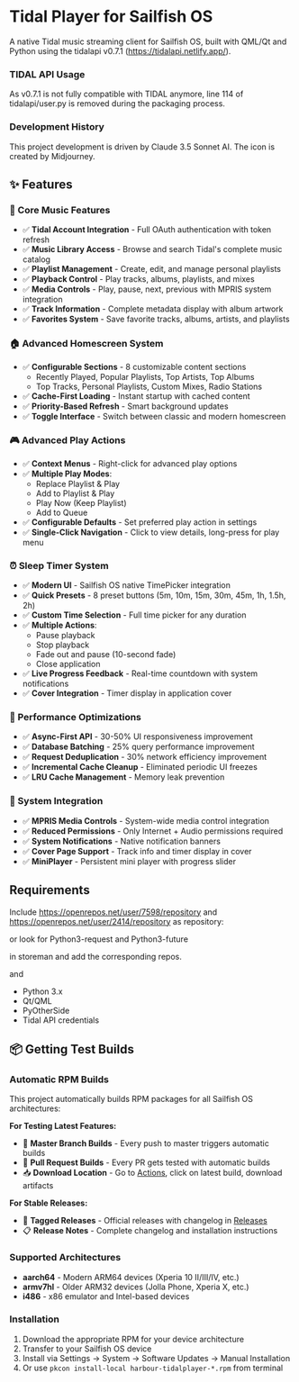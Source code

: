 # Tidal Player for Sailfish OS

A native Tidal music streaming client for Sailfish OS, built with QML/Qt and Python using the tidalapi v0.7.1 (https://tidalapi.netlify.app/).

### TIDAL API Usage
As v0.7.1 is not fully compatible with TIDAL anymore, line 114 of tidalapi/user.py is removed during the packaging process.

### Development History
This project development is driven by Claude 3.5 Sonnet AI. The icon is created by Midjourney.

## ✨ Features

### 🎵 Core Music Features
- ✅ **Tidal Account Integration** - Full OAuth authentication with token refresh
- ✅ **Music Library Access** - Browse and search Tidal's complete music catalog
- ✅ **Playlist Management** - Create, edit, and manage personal playlists
- ✅ **Playback Control** - Play tracks, albums, playlists, and mixes
- ✅ **Media Controls** - Play, pause, next, previous with MPRIS system integration
- ✅ **Track Information** - Complete metadata display with album artwork
- ✅ **Favorites System** - Save favorite tracks, albums, artists, and playlists

### 🏠 Advanced Homescreen System
- ✅ **Configurable Sections** - 8 customizable content sections
  - Recently Played, Popular Playlists, Top Artists, Top Albums
  - Top Tracks, Personal Playlists, Custom Mixes, Radio Stations  
- ✅ **Cache-First Loading** - Instant startup with cached content
- ✅ **Priority-Based Refresh** - Smart background updates
- ✅ **Toggle Interface** - Switch between classic and modern homescreen

### 🎮 Advanced Play Actions
- ✅ **Context Menus** - Right-click for advanced play options
- ✅ **Multiple Play Modes**:
  - Replace Playlist & Play
  - Add to Playlist & Play  
  - Play Now (Keep Playlist)
  - Add to Queue
- ✅ **Configurable Defaults** - Set preferred play action in settings
- ✅ **Single-Click Navigation** - Click to view details, long-press for play menu

### ⏰ Sleep Timer System
- ✅ **Modern UI** - Sailfish OS native TimePicker integration
- ✅ **Quick Presets** - 8 preset buttons (5m, 10m, 15m, 30m, 45m, 1h, 1.5h, 2h)
- ✅ **Custom Time Selection** - Full time picker for any duration
- ✅ **Multiple Actions**:
  - Pause playback
  - Stop playback  
  - Fade out and pause (10-second fade)
  - Close application
- ✅ **Live Progress Feedback** - Real-time countdown with system notifications
- ✅ **Cover Integration** - Timer display in application cover

### 🚀 Performance Optimizations
- ✅ **Async-First API** - 30-50% UI responsiveness improvement
- ✅ **Database Batching** - 25% query performance improvement  
- ✅ **Request Deduplication** - 30% network efficiency improvement
- ✅ **Incremental Cache Cleanup** - Eliminated periodic UI freezes
- ✅ **LRU Cache Management** - Memory leak prevention

### 🔧 System Integration
- ✅ **MPRIS Media Controls** - System-wide media control integration
- ✅ **Reduced Permissions** - Only Internet + Audio permissions required
- ✅ **System Notifications** - Native notification banners
- ✅ **Cover Page Support** - Track info and timer display in cover
- ✅ **MiniPlayer** - Persistent mini player with progress slider

## Requirements

Include https://openrepos.net/user/7598/repository and https://openrepos.net/user/2414/repository as repository:

or look for
Python3-request
and
Python3-future

in storeman and add the corresponding repos.

and 

- Python 3.x
- Qt/QML
- PyOtherSide
- Tidal API credentials

## 📦 Getting Test Builds

### Automatic RPM Builds
This project automatically builds RPM packages for all Sailfish OS architectures:

**For Testing Latest Features:**
- 🔄 **Master Branch Builds** - Every push to master triggers automatic builds
- 🧪 **Pull Request Builds** - Every PR gets tested with automatic builds
- 📥 **Download Location** - Go to [Actions](../../actions), click on latest build, download artifacts

**For Stable Releases:**
- 🚀 **Tagged Releases** - Official releases with changelog in [Releases](../../releases)
- 📋 **Release Notes** - Complete changelog and installation instructions

### Supported Architectures
- **aarch64** - Modern ARM64 devices (Xperia 10 II/III/IV, etc.)
- **armv7hl** - Older ARM32 devices (Jolla Phone, Xperia X, etc.)  
- **i486** - x86 emulator and Intel-based devices

### Installation
1. Download the appropriate RPM for your device architecture
2. Transfer to your Sailfish OS device
3. Install via Settings → System → Software Updates → Manual Installation
4. Or use `pkcon install-local harbour-tidalplayer-*.rpm` from terminal

